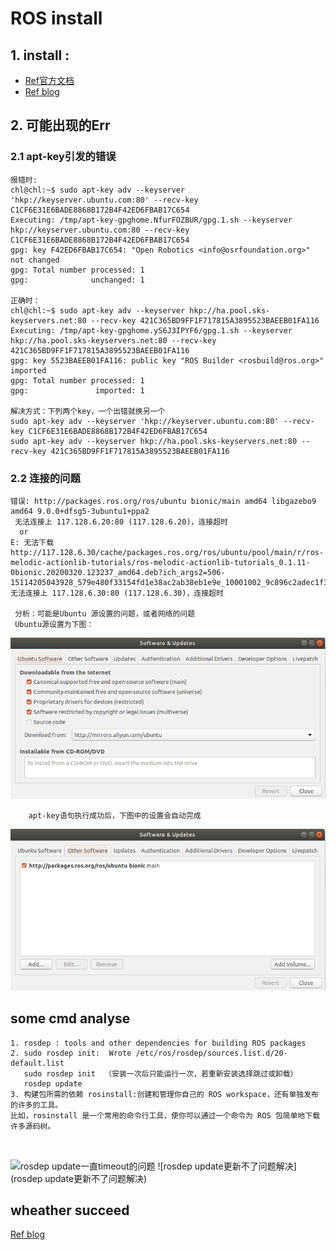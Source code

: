 # ROS install

## 1. install :

- [Ref官方文档](http://wiki.ros.org/melodic/Installation/Ubuntu)
- [Ref blog](https://blog.csdn.net/leonardohaig/article/details/82813738)

## 2. 可能出现的Err

### 2.1  apt-key引发的错误
```
报错时: 
chl@chl:~$ sudo apt-key adv --keyserver 'hkp://keyserver.ubuntu.com:80' --recv-key C1CF6E31E6BADE8868B172B4F42ED6FBAB17C654
Executing: /tmp/apt-key-gpghome.NfurFOZBUR/gpg.1.sh --keyserver hkp://keyserver.ubuntu.com:80 --recv-key C1CF6E31E6BADE8868B172B4F42ED6FBAB17C654
gpg: key F42ED6FBAB17C654: "Open Robotics <info@osrfoundation.org>" not changed
gpg: Total number processed: 1
gpg:              unchanged: 1

正确时：
chl@chl:~$ sudo apt-key adv --keyserver hkp://ha.pool.sks-keyservers.net:80 --recv-key 421C365BD9FF1F717815A3895523BAEEB01FA116
Executing: /tmp/apt-key-gpghome.yS6J3IPYF6/gpg.1.sh --keyserver hkp://ha.pool.sks-keyservers.net:80 --recv-key 421C365BD9FF1F717815A3895523BAEEB01FA116
gpg: key 5523BAEEB01FA116: public key "ROS Builder <rosbuild@ros.org>" imported
gpg: Total number processed: 1
gpg:               imported: 1

解决方式：下列两个key，一个出错就换另一个
sudo apt-key adv --keyserver 'hkp://keyserver.ubuntu.com:80' --recv-key C1CF6E31E6BADE8868B172B4F42ED6FBAB17C654
sudo apt-key adv --keyserver hkp://ha.pool.sks-keyservers.net:80 --recv-key 421C365BD9FF1F717815A3895523BAEEB01FA116
```
### 2.2 连接的问题
```
错误: http://packages.ros.org/ros/ubuntu bionic/main amd64 libgazebo9 amd64 9.0.0+dfsg5-3ubuntu1+ppa2
 无法连接上 117.128.6.20:80 (117.128.6.20)，连接超时
  or
E: 无法下载 http://117.128.6.30/cache/packages.ros.org/ros/ubuntu/pool/main/r/ros-melodic-actionlib-tutorials/ros-melodic-actionlib-tutorials_0.1.11-0bionic.20200320.123237_amd64.deb?ich_args2=506-15114205043928_579e480f33154fd1e38ac2ab38eb1e9e_10001002_9c896c2adec1f3d09032518939a83798_a699ee352b68c54d96d9b2efd5abb6a6  无法连接上 117.128.6.30:80 (117.128.6.30)，连接超时
 
 分析：可能是Ubuntu 源设置的问题，或者网络的问题
 Ubuntu源设置为下图：
```
![](https://github.com/honlinchen/Autoware_devel_record/blob/master/md_images/Screenshot%20from%202020-04-15%2021-00-10.png)
        
        apt-key语句执行成功后，下图中的设置会自动完成
![](https://github.com/honlinchen/Autoware_devel_record/blob/master/md_images/Screenshot%20from%202020-04-15%2021-00-22.png)

##  some cmd analyse
```
1. rosdep : tools and other dependencies for building ROS packages
2. sudo rosdep init:  Wrote /etc/ros/rosdep/sources.list.d/20-default.list
   sudo rosdep init  （安装一次后只能运行一次，若重新安装选择跳过或卸载）
   rosdep update
3. 构建包所需的依赖 rosinstall:创建和管理你自己的 ROS workspace，还有单独发布的许多的工具。
比如，rosinstall 是一个常用的命令行工具，使你可以通过一个命令为 ROS 包简单地下载许多源码树。



```
![rosdep update一直timeout的问题](https://blog.csdn.net/qq_38649880/article/details/87903654)
![rosdep update更新不了问题解决](rosdep update更新不了问题解决)

## wheather succeed

[Ref blog](https://blog.csdn.net/weixin_43288132/article/details/104613544)

